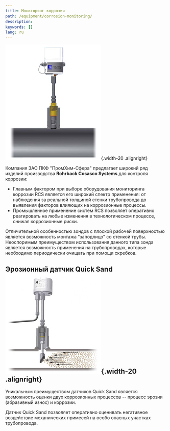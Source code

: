 ```yaml
---
title: Мониторинг коррозии
path: /equipment/corrosion-monitoring/
description:
keywords: []
lang: ru
---
```


![Мониторинг коррозии](./corrosion-02.jpg){.width-20 .alignright}

Компания ЗАО ПКФ "ПромХим-Сфера" предлагает широкий ряд изделий
производства **Rohrback Cosasco Systems** для контроля коррозии:

* Главным фактором при выборе оборудования мониторинга коррозии RCS
  является его широкий спектр применения: от наблюдения за реальной
  толщиной стенки трубопровода до выявления факторов влияющих на
  коррозионные процессы.
* Промышленное применение систем RCS позволяет оперативно реагировать на
  любые изменения в технологическом процессе, снижая коррозионные риски.

Отличительной особенностью зондов с плоской рабочей поверхностью
является возможность монтажа "заподлицо" со стенкой трубы. Неоспоримым
преимуществом использования данного типа зонда является возможность
применения на трубопроводах, которые необходимо периодически очищать при
помощи скребков.

## Эрозионный датчик Quick Sand ![Мониторинг коррозии](./corrosion-01.jpg){.width-20 .alignright}

Уникальным преимуществом датчиков Quick Sand является возможность оценки
двух коррозионных процессов -- процесс эрозии (абразивный износ) и
коррозии.

Датчик Quick Sand позволяет оперативно оценивать негативное воздействие
механических примесей на особо опасных участках трубопровода.
